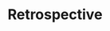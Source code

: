---
slug: "/retrospective"
title: "Retrospective"
description: "Beige gives off a minimal and youthful look, which would be a great choice for Tumblr users who want to showcase their content in a modern way that feels clean and fun."
url: ""
button: ""

contributions:
  - role: Responsive UI Design

technologies:
  - tool: Figma
  - tool: Tumblr

featuredImages:
  - image: images/beige-1.png
  - image: images/beige-2.png
  - image: images/beige-3.png
  - image: images/beige-4.png
  - image: images/beige-5.png
---
